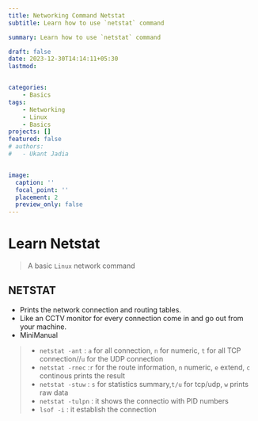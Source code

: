 ```yaml
---
title: Networking Command Netstat
subtitle: Learn how to use `netstat` command

summary: Learn how to use `netstat` command

draft: false
date: 2023-12-30T14:14:11+05:30
lastmod: 


categories:
    - Basics
tags:
    - Networking
    - Linux
    - Basics
projects: []
featured: false
# authors:
#   - Ukant Jadia


image:
  caption: ''
  focal_point: ''
  placement: 2
  preview_only: false
---
```



# Learn Netstat 
> A basic `Linux` network command

## NETSTAT 

+ Prints the network connection and routing tables.
+ Like an CCTV monitor for every connection come in and go out from your machine.
+ MiniManual
>
> + `netstat -ant` : `a` for all connection, `n` for numeric, `t` for all TCP connection//`u` for the UDP connection
> + `netstat -rnec` :`r` for the route information, `n` numeric, `e` extend, `c` continous prints the result
> + `netstat -stuw` : `s` for statistics summary,`t/u` for tcp/udp, `w` prints raw data
> + `netstat -tulpn` : it shows the connectio with PID numbers
> + `lsof -i` : it establish the connection 
